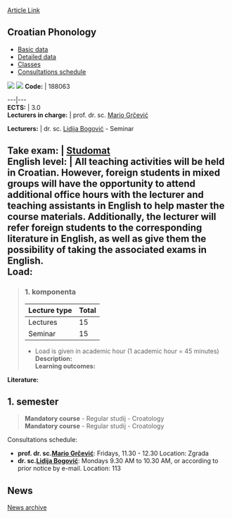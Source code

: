 [Article Link](https://www.fhs.hr/en/course/cropho)

## Croatian Phonology
  * [Basic data](https://www.fhs.hr/en/course/cropho#v1id-523762_801814_1_0 "Basic data")
  * [Detailed data](https://www.fhs.hr/en/course/cropho#v1id-523762_801814_1_1 "Detailed data")
  * [Classes](https://www.fhs.hr/en/course/cropho#v1id-523762_801814_1_2 "Classes")
  * [Consultations schedule](https://www.fhs.hr/en/course/cropho#v1id-523762_801814_1_3 "Consultations schedule")


[![](https://www.fhs.hr/img/flags/gif/hr.gif)](https://www.fhs.hr/predmet/fhj) [![](https://www.fhs.hr/img/flags/gif/gb.gif)](https://www.fhs.hr/en/course/cropho)
**Code:** |  188063  
  
---|---  
**ECTS:** |  3.0   
**Lecturers in charge:** |  prof. dr. sc. [Mario Grčević](https://www.fhs.hr/staff/mario.grcevic)   
  
**Lecturers:** |  dr. sc. [Lidija Bogović](https://www.fhs.hr/djelatnik/lidija.bogovic) - Seminar  
  
**Take exam:** |  [Studomat](http://www.isvu.hr/studomat)  
**English level:** |  All teaching activities will be held in Croatian. However, foreign students in mixed groups will have the opportunity to attend additional office hours with the lecturer and teaching assistants in English to help master the course materials. Additionally, the lecturer will refer foreign students to the corresponding literature in English, as well as give them the possibility of taking the associated exams in English.   
**Load:**  
---  
> ### 1. komponenta
> | Lecture type | Total  
> ---|---  
> Lectures | 15  
> Seminar | 15  
> * Load is given in academic hour (1 academic hour = 45 minutes)   
**Description:**  
> **Learning outcomes:**  

  
**Literature:**  

  
**1. semester**  
---  
> **Mandatory course** - Regular studij - Croatology  
>  **Mandatory course** - Regular studij - Croatology  
>   
Consultations schedule: 
  * **prof. dr. sc.[Mario Grčević](https://www.fhs.hr/staff/mario.grcevic)**: 
Fridays, 11.30 - 12.30
Location: Zgrada 
  * **dr. sc.[Lidija Bogović](https://www.fhs.hr/djelatnik/lidija.bogovic)**: 
Mondays 9.30 AM to 10.30 AM, or according to prior notice by e-mail.
Location: 113 


## News
[News archive](https://www.fhs.hr/en/course/cropho?@=215re#news_114890 "News archive")
